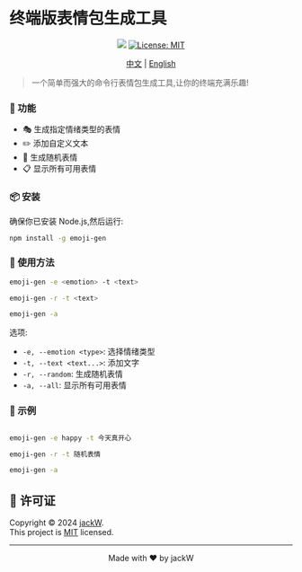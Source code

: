 # 终端版表情包生成工具 

<p align="center">
  <img src="https://img.shields.io/badge/version-0.0.1-blue.svg?cacheSeconds=2592000" />
  <a href="https://github.com/your-username/emoji-gen/blob/main/LICENSE">
    <img alt="License: MIT" src="https://img.shields.io/badge/License-MIT-yellow.svg" target="_blank" />
  </a>
</p>

<p align="center">
  <a href="README.md">中文</a> |
  <a href="English.md">English</a>
</p>

> 一个简单而强大的命令行表情包生成工具,让你的终端充满乐趣!

### 🚀 功能

- 🎭 生成指定情绪类型的表情
- ✏️ 添加自定义文本
- 🎲 生成随机表情
- 📋 显示所有可用表情

### 📦 安装

确保你已安装 Node.js,然后运行:

```bash
npm install -g emoji-gen
```

### 🔧 使用方法

```bash
emoji-gen -e <emotion> -t <text>

emoji-gen -r -t <text>

emoji-gen -a

```

选项:
- `-e, --emotion <type>`: 选择情绪类型
- `-t, --text <text...>`: 添加文字
- `-r, --random`: 生成随机表情
- `-a, --all`: 显示所有可用表情

### 🌟 示例

```bash

emoji-gen -e happy -t 今天真开心

emoji-gen -r -t 随机表情

emoji-gen -a

```


## 📄 许可证  

Copyright © 2024 [jackW](https://github.com/your-username).<br />
This project is [MIT](https://github.com/your-username/emoji-gen/blob/main/LICENSE) licensed.

---

<p align="center">Made with ❤️ by jackW</p>
